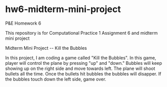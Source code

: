 # hw6-midterm-mini-project

P&E Homework 6

This repository is for Computational Practice 1 Assignment 6 and midterm mini project

Midterm Mini Project -- Kill the Bubbles

In this project, I am coding a game called "Kill the Bubbles". In this game, player will control the plane by pressing "up" and "down." Bubbles will keep showing up on the right side and move towards left. The plane will shoot bullets all the time. Once the bullets hit bubbles the bubbles will disapper. If the bubbles touch down the left side, game over. 
